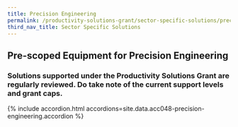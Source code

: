 ```yaml
---
title: Precision Engineering
permalink: /productivity-solutions-grant/sector-specific-solutions/precisionengineering/
third_nav_title: Sector Specific Solutions
---
```


## Pre-scoped Equipment for Precision Engineering

### Solutions supported under the Productivity Solutions Grant are regularly reviewed. Do take note of the current support levels and grant caps.

{% include accordion.html accordions=site.data.acc048-precision-engineering.accordion %}